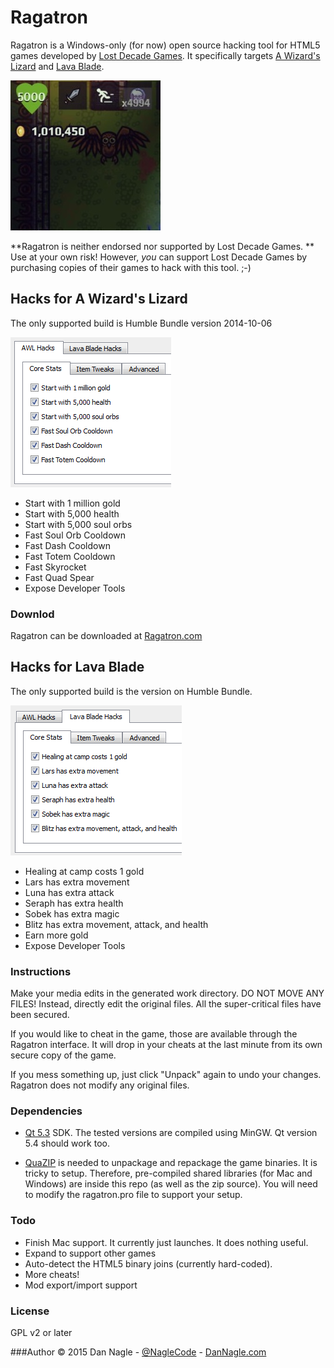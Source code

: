 # Ragatron

Ragatron is a Windows-only (for now) open source hacking tool for HTML5 games developed by [Lost Decade Games](http://www.lostdecadegames.com). It specifically targets [A Wizard's Lizard](http://www.wizardslizard.com) and [Lava Blade](http://www.lavablade.com).

![AWL hack screenshot](hacked_awl_crop.jpg)

**Ragatron is neither endorsed nor supported by Lost Decade Games. ** Use at your own risk! However, *you* can support Lost Decade Games by purchasing copies of their games to hack with this tool. ;-)

## Hacks for A Wizard's Lizard
The only supported build is Humble Bundle version 2014-10-06

![Ragatron AWL hack](ragatron_screenshot_awl.png)

- Start with 1 million gold
- Start with 5,000 health
- Start with 5,000 soul orbs
- Fast Soul Orb Cooldown
- Fast Dash Cooldown
- Fast Totem Cooldown
- Fast Skyrocket
- Fast Quad Spear
- Expose Developer Tools

### Downlod

Ragatron can be downloaded at  [Ragatron.com](http://ragatron.com/)



## Hacks for Lava Blade
The only supported build is the version on Humble Bundle.

![Ragatron Lava Blade hack](ragatron_screenshot_lavablade.png)

- Healing at camp costs 1 gold
- Lars has extra movement
- Luna has extra attack
- Seraph has extra health
- Sobek has extra magic
- Blitz has extra movement, attack, and health
- Earn more gold
- Expose Developer Tools

### Instructions


Make your media edits in the generated work directory. DO NOT MOVE ANY FILES! Instead, directly edit the original files.  All the super-critical files have been secured.

If you would like to cheat in the game, those are available through the Ragatron interface. It will drop in your cheats at the last minute from its own secure copy of the game.

If you mess something up, just click "Unpack" again to undo your changes. Ragatron does not modify any original files.


### Dependencies

- [Qt 5.3](http://www.qt.io/) SDK. The tested versions are compiled using MinGW. Qt version 5.4 should work too.

- [QuaZIP](http://quazip.sourceforge.net/) is needed to unpackage and repackage the game binaries. It is tricky to setup. Therefore, pre-compiled shared libraries (for Mac and Windows) are inside this repo (as well as the zip source). You will need to modify the ragatron.pro file to support your setup.


### Todo

- Finish Mac support. It currently just launches. It does nothing useful.
- Expand to support other games
- Auto-detect the HTML5 binary joins (currently hard-coded).
- More cheats!
- Mod export/import support


### License

GPL v2 or later


###Author
&copy; 2015 Dan Nagle -  [@NagleCode](http://twitter.com/NagleCode) - [DanNagle.com](http://DanNagle.com)
